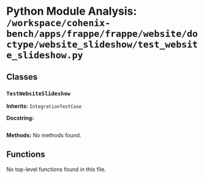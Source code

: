 # Python Module Analysis: `/workspace/cohenix-bench/apps/frappe/frappe/website/doctype/website_slideshow/test_website_slideshow.py`

## Classes

### `TestWebsiteSlideshow`
**Inherits:** `IntegrationTestCase`


**Docstring:**
```

```

**Methods:**
No methods found.




## Functions

No top-level functions found in this file.
